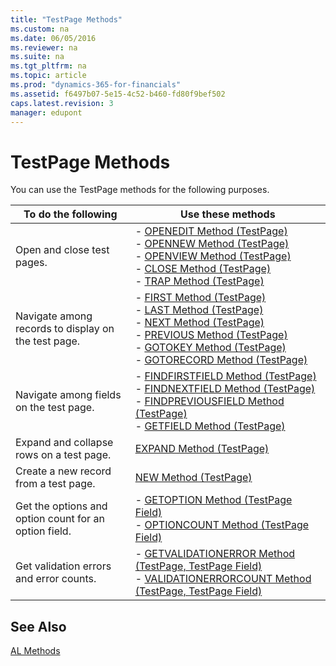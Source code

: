```yaml
---
title: "TestPage Methods"
ms.custom: na
ms.date: 06/05/2016
ms.reviewer: na
ms.suite: na
ms.tgt_pltfrm: na
ms.topic: article
ms.prod: "dynamics-365-for-financials"
ms.assetid: f6497b07-5e15-4c52-b460-fd80f9bef502
caps.latest.revision: 3
manager: edupont
---
```

# TestPage Methods
You can use the TestPage methods for the following purposes.  
  
|To do the following|Use these methods|  
|-------------------------|-------------------------|  
|Open and close test pages.|-   [OPENEDIT Method \(TestPage\)](devenv-OPENEDIT-Method-TestPage.md)<br />-   [OPENNEW Method \(TestPage\)](devenv-OPENNEW-Method-TestPage.md)<br />-   [OPENVIEW Method \(TestPage\)](devenv-OPENVIEW-Method-TestPage.md)<br />-   [CLOSE Method \(TestPage\)](devenv-CLOSE-Method-TestPage.md)<br />-   [TRAP Method \(TestPage\)](devenv-TRAP-Method-TestPage.md)|  
|Navigate among records to display on the test page.|-   [FIRST Method \(TestPage\)](devenv-FIRST-Method-TestPage.md)<br />-   [LAST Method \(TestPage\)](devenv-LAST-Method-TestPage.md)<br />-   [NEXT Method \(TestPage\)](devenv-NEXT-Method-TestPage.md)<br />-   [PREVIOUS Method \(TestPage\)](devenv-PREVIOUS-Method-TestPage.md)<br />-   [GOTOKEY Method \(TestPage\)](devenv-GOTOKEY-Method-TestPage.md)<br />-   [GOTORECORD Method \(TestPage\)](devenv-GOTORECORD-Method-TestPage.md)|  
|Navigate among fields on the test page.|-   [FINDFIRSTFIELD Method \(TestPage\)](devenv-FINDFIRSTFIELD-Method-TestPage.md)<br />-   [FINDNEXTFIELD Method \(TestPage\)](devenv-FINDNEXTFIELD-Method-TestPage.md)<br />-   [FINDPREVIOUSFIELD Method \(TestPage\)](devenv-FINDPREVIOUSFIELD-Method-TestPage.md)<br />-   [GETFIELD Method \(TestPage\)](devenv-GETFIELD-Method-TestPage.md)|  
|Expand and collapse rows on a test page.|[EXPAND Method \(TestPage\)](devenv-EXPAND-Method-TestPage.md)|  
|Create a new record from a test page.|[NEW Method \(TestPage\)](devenv-NEW-Method-TestPage.md)|  
|Get the options and option count for an option field.|-   [GETOPTION Method \(TestPage Field\)](devenv-GETOPTION-Method-TestPage-Field.md)<br />-   [OPTIONCOUNT Method \(TestPage Field\)](devenv-OPTIONCOUNT-Method-TestPage-Field.md)|  
|Get validation errors and error counts.|-   [GETVALIDATIONERROR Method \(TestPage, TestPage Field\)](devenv-GETVALIDATIONERROR-Method-TestPage-TestPage-Field.md)<br />-   [VALIDATIONERRORCOUNT Method \(TestPage, TestPage Field\)](devenv-VALIDATIONERRORCOUNT-Method-TestPage-TestPage-Field.md)|  
  
## See Also  
[AL Methods](devenv-al-methods.md)  
<!--NAV [Test Pages](Test-Pages.md) -->